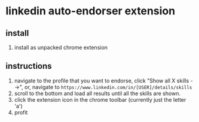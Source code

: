 # linkedin auto-endorser extension

## install
1. install as unpacked chrome extension

## instructions
1. navigate to the profile that you want to endorse, click "Show all X skills -->", or, navigate to `https://www.linkedin.com/in/[USER]/details/skills`
2. scroll to the bottom and load all results until all the skills are shown.
3. click the extension icon in the chrome toolbar (currently just the letter 'a')
4. profit
